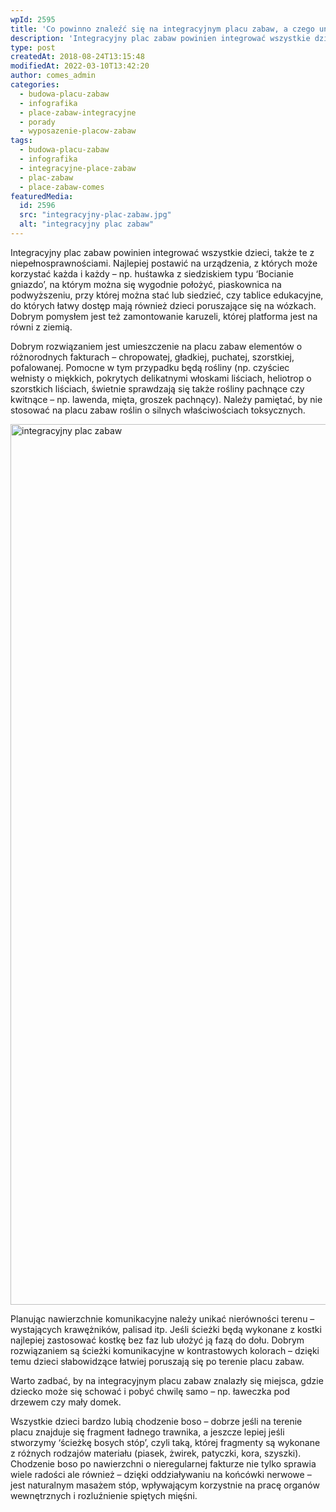 ```yaml
---
wpId: 2595
title: 'Co powinno znaleźć się na integracyjnym placu zabaw, a czego unikać?'
description: 'Integracyjny plac zabaw powinien integrować wszystkie dzieci, także te z niepełnosprawnościami. Najlepiej postawić na urządzenia, z których może korzystać każda i każdy – np. huśtawka z siedziskiem typu ‘Bocianie gniazdo'', na którym można się wygodnie położyć, piaskownica na podwyższeniu, przy której można stać lub siedzieć, czy tablice edukacyjne, do których łatwy dostęp mają również dzieci ...'
type: post
createdAt: 2018-08-24T13:15:48
modifiedAt: 2022-03-10T13:42:20
author: comes_admin
categories:
  - budowa-placu-zabaw
  - infografika
  - place-zabaw-integracyjne
  - porady
  - wyposazenie-placow-zabaw
tags:
  - budowa-placu-zabaw
  - infografika
  - integracyjne-place-zabaw
  - plac-zabaw
  - place-zabaw-comes
featuredMedia:
  id: 2596
  src: "integracyjny-plac-zabaw.jpg"
  alt: "integracyjny plac zabaw"
---
```



Integracyjny plac zabaw powinien integrować wszystkie dzieci, także te z niepełnosprawnościami. Najlepiej postawić na urządzenia, z których może korzystać każda i każdy – np. huśtawka z siedziskiem typu ‘Bocianie gniazdo’, na którym można się wygodnie położyć, piaskownica na podwyższeniu, przy której można stać lub siedzieć, czy tablice edukacyjne, do których łatwy dostęp mają również dzieci poruszające się na wózkach. Dobrym pomysłem jest też zamontowanie karuzeli, której platforma jest na równi z ziemią.

Dobrym rozwiązaniem jest umieszczenie na placu zabaw elementów o różnorodnych fakturach – chropowatej, gładkiej, puchatej, szorstkiej, pofalowanej. Pomocne w tym przypadku będą rośliny (np. czyściec wełnisty o miękkich, pokrytych delikatnymi włoskami liściach, heliotrop o szorstkich liściach, świetnie sprawdzają się także rośliny pachnące czy kwitnące – np. lawenda, mięta, groszek pachnący). Należy pamiętać, by nie stosować na placu zabaw roślin o silnych właściwościach toksycznych.

<img loading="lazy" decoding="async" src="/images/posts/co-powinno-znalezc-sie-na-integracyjnym-placu-zabaw-a-czego-unikac/integracyjny-plac-zabaw-1.jpg" alt="integracyjny plac zabaw" width="800" height="1409" srcset="/images/posts/co-powinno-znalezc-sie-na-integracyjnym-placu-zabaw-a-czego-unikac/integracyjny-plac-zabaw-1.jpg 800w, /images/posts/co-powinno-znalezc-sie-na-integracyjnym-placu-zabaw-a-czego-unikac/integracyjny-plac-zabaw-1-220x387.jpg 220w, /images/posts/co-powinno-znalezc-sie-na-integracyjnym-placu-zabaw-a-czego-unikac/integracyjny-plac-zabaw-1-650x1145.jpg 650w, /images/posts/co-powinno-znalezc-sie-na-integracyjnym-placu-zabaw-a-czego-unikac/integracyjny-plac-zabaw-1-182x320.jpg 182w, /images/posts/co-powinno-znalezc-sie-na-integracyjnym-placu-zabaw-a-czego-unikac/integracyjny-plac-zabaw-1-409x720.jpg 409w, /images/posts/co-powinno-znalezc-sie-na-integracyjnym-placu-zabaw-a-czego-unikac/integracyjny-plac-zabaw-1-768x1353.jpg 768w, /images/posts/co-powinno-znalezc-sie-na-integracyjnym-placu-zabaw-a-czego-unikac/integracyjny-plac-zabaw-1-581x1024.jpg 581w, /images/posts/co-powinno-znalezc-sie-na-integracyjnym-placu-zabaw-a-czego-unikac/integracyjny-plac-zabaw-1-131x230.jpg 131w, /images/posts/co-powinno-znalezc-sie-na-integracyjnym-placu-zabaw-a-czego-unikac/integracyjny-plac-zabaw-1-91x160.jpg 91w" sizes="(max-width: 800px) 100vw, 800px" />

Planując nawierzchnie komunikacyjne należy unikać nierówności terenu – wystających krawężników, palisad itp. Jeśli ścieżki będą wykonane z kostki najlepiej zastosować kostkę bez faz lub ułożyć ją fazą do dołu. Dobrym rozwiązaniem są ścieżki komunikacyjne w kontrastowych kolorach – dzięki temu dzieci słabowidzące łatwiej poruszają się po terenie placu zabaw.

Warto zadbać, by na integracyjnym placu zabaw znalazły się miejsca, gdzie dziecko może się schować i pobyć chwilę samo – np. ławeczka pod drzewem czy mały domek.

Wszystkie dzieci bardzo lubią chodzenie boso – dobrze jeśli na terenie placu znajduje się fragment ładnego trawnika, a jeszcze lepiej jeśli stworzymy ‘ścieżkę bosych stóp’, czyli taką, której fragmenty są wykonane z różnych rodzajów materiału (piasek, żwirek, patyczki, kora, szyszki). Chodzenie boso po nawierzchni o nieregularnej fakturze nie tylko sprawia wiele radości ale również – dzięki oddziaływaniu na końcówki nerwowe – jest naturalnym masażem stóp, wpływającym korzystnie na pracę organów wewnętrznych i rozluźnienie spiętych mięśni.